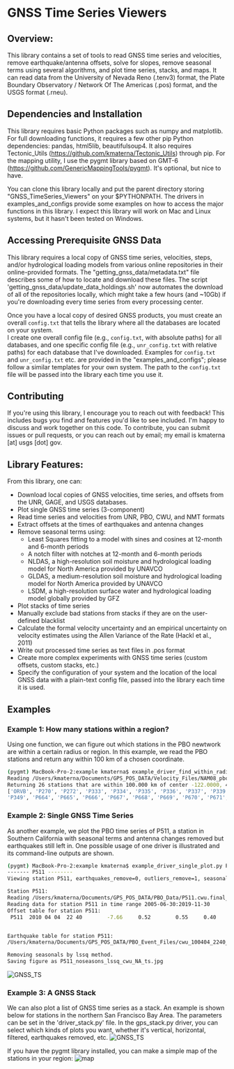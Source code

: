 # GNSS Time Series Viewers

## Overview:
This library contains a set of tools to read GNSS time series and velocities, remove earthquake/antenna offsets, solve for slopes, remove seasonal terms using several algorithms, and plot time series, stacks, and maps.  It can read data from the University of Nevada Reno (.tenv3) format, the Plate Boundary Observatory / Network Of The Americas (.pos) format, and the USGS format (.rneu).


## Dependencies and Installation
This library requires basic Python packages such as numpy and matplotlib. For full downloading functions, 
it requires a few other pip Python dependencies: pandas, html5lib, beautifulsoup4. 
It also requires Tectonic_Utils (https://github.com/kmaterna/Tectonic_Utils) through pip. 
For the mapping utility, I use the pygmt library based on GMT-6 (https://github.com/GenericMappingTools/pygmt). It's optional, but nice to have.

You can clone this library locally and put the parent directory storing "GNSS_TimeSeries_Viewers" on your $PYTHONPATH. The drivers in examples_and_configs provide some examples on how to access the major functions in this library.  I expect this library will work on Mac and Linux systems, but it hasn't been tested on Windows.


## Accessing Prerequisite GNSS Data
This library requires a local copy of GNSS time series, velocities, steps, and/or hydrological loading models from various online repositories in their online-provided formats. The "getting_gnss_data/metadata.txt" file describes some of how to locate and download these files. The script 'getting_gnss_data/update_data_holdings.sh' now automates the download of all of the repositories locally, which might take a few hours (and ~10Gb) if you're downloading every time series from every processing center.

Once you have a local copy of desired GNSS products, you must create an overall ```config.txt``` that tells the library where all the databases are located on your system.  
I create one overall config file (e.g., ```config.txt```, with absolute paths) for all databases, and one specific config file (e.g., ```unr_config.txt``` with relative paths) for each database that I've downloaded.
Examples for ```config.txt``` and ```unr_config.txt``` etc. are provided in the "examples_and_configs"; please follow a similar templates for your own system. The path to the ```config.txt``` file will be passed into the library each time you use it.


## Contributing
If you're using this library, I encourage you to reach out with feedback!  This includes bugs you find and features you'd like to see included. I'm happy to discuss and work together on this code. To contribute, you can submit issues or pull requests, or you can reach out by email; my email is kmaterna [at] usgs [dot] gov.


## Library Features:
From this library, one can:
* Download local copies of GNSS velocities, time series, and offsets from the UNR, GAGE, and USGS databases.
* Plot single GNSS time series (3-component)
* Read time series and velocities from UNR, PBO, CWU, and NMT formats
* Extract offsets at the times of earthquakes and antenna changes
* Remove seasonal terms using:
    * Least Squares fitting to a model with sines and cosines at 12-month and 6-month periods
    * A notch filter with notches at 12-month and 6-month periods
    * NLDAS, a high-resolution soil moisture and hydrological loading model for North America provided by UNAVCO
    * GLDAS, a medium-resolution soil moisture and hydrological loading model for North America provided by UNAVCO
    * LSDM, a high-resolution surface water and hydrological loading model globally provided by GFZ
* Plot stacks of time series
* Manually exclude bad stations from stacks if they are on the user-defined blacklist
* Calculate the formal velocity uncertainty and an empirical uncertainty on velocity estimates using the Allen Variance of the Rate (Hackl et al., 2011)
* Write out processed time series as text files in .pos format
* Create more complex experiments with GNSS time series (custom offsets, custom stacks, etc.)
* Specify the configuration of your system and the location of the local GNSS data with a plain-text config file, passed into the library each time it is used.


## Examples

### Example 1: How many stations within a region?
Using one function, we can figure out which stations in the PBO newtwork are within a certain radius or region. In this example, we read the PBO stations and return any within 100 km of a chosen coordinate.
```bash
(pygmt) MacBook-Pro-2:example kmaterna$ example_driver_find_within_radius.py 
Reading /Users/kmaterna/Documents/GPS_POS_DATA/Velocity_Files/NAM08_pbovelfile_feb2018.txt
Returning 26 stations that are within 100.000 km of center -122.0000, 40.0000
['ORVB', 'P270', 'P272', 'P333', 'P334', 'P335', 'P336', 'P337', 'P339', 'P341', 'P344', 'P345', 'P346', 
'P349', 'P664', 'P665', 'P666', 'P667', 'P668', 'P669', 'P670', 'P671', 'P794', 'QUIN', 'SUTB', 'WDCB']
```


### Example 2: Single GNSS Time Series
As another example, we plot the PBO time series of P511, a station in Southern California with seasonal terms and antenna changes removed but earthquakes still left in. One possible usage of one driver is illustrated and its command-line outputs are shown.
```bash
(pygmt) MacBook-Pro-2:example kmaterna$ example_driver_single_plot.py P511
------- P511 --------
Viewing station P511, earthquakes_remove=0, outliers_remove=1, seasonals_remove=1, datasource=cwu, refframe=NA

Station P511: 
Reading /Users/kmaterna/Documents/GPS_POS_DATA/PBO_Data/P511.cwu.final_nam14.pos
Reading data for station P511 in time range 2005-06-30:2019-11-30
Offset table for station P511:
 P511  2010 04 04  22 40        -7.66     0.52        0.55     0.40       3.19     1.87  OffEq ! EQ GU Location   32.14485  244.62646 ID ANSS(ComCat) ci14607652 


Earthquake table for station P511:
/Users/kmaterna/Documents/GPS_POS_DATA/PBO_Event_Files/cwu_100404_2240_eqgu_coseis_kalts.evt: 244.70390  33.88694     0.55    -7.66      0.40     0.52   0.000     3.19     1.87  P511_GGU

Removing seasonals by lssq method.
Saving figure as P511_noseasons_lssq_cwu_NA_ts.jpg 
```
![GNSS_TS](https://github.com/kmaterna/Mendocino_Geodesy/blob/master/examples_and_configs/example_pngs/P511_noseasons_lssq_cwu_NA_ts.jpg)

### Example 3: A GNSS Stack
We can also plot a list of GNSS time series as a stack.  An example is shown below for stations in the northern San Francisco Bay Area. The parameters can be set in the 'driver_stack.py' file.  In the gps_stack.py driver, you can select which kinds of plots you want, whether it's vertical, horizontal, filtered, earthquakes removed, etc.
![GNSS_TS](https://github.com/kmaterna/Mendocino_Geodesy/blob/master/examples_and_configs/example_pngs/NBay_-122.0_38.0_40_TS_noeq.png)

If you have the pygmt library installed, you can make a simple map of the stations in your region:
![map](https://github.com/kmaterna/Mendocino_Geodesy/blob/master/examples_and_configs/example_pngs/NBay_-122.0_38.0_40_map.png)


